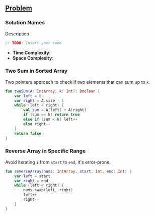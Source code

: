 ## [Problem]()

### Solution Names
Description

```kotlin
// TODO: Insert your code
```

* **Time Complexity**: 
* **Space Complexity**: 

### Two Sum in Sorted Array
Two pointers approach to check if two elements that can sum up to `k`.

```kotlin
fun twoSum(A: IntArray, k: Int): Boolean {
    var left = 0
    var right = A.size - 1
    while (left < right) {
        val sum = A[left] + A[right]
        if (sum == k) return true
        else if (sum < k) left++
        else right--
    }
    return false
}
```

### Reverse Array in Specific Range
Avoid iterating `i` from `start` to `end`, it's error-prone.

```kotlin
fun reverseArray(nums: IntArray, start: Int, end: Int) {
    var left = start
    var right = end
    while (left < right) {
        nums.swap(left, right)
        left++
        right--
    }
}
```